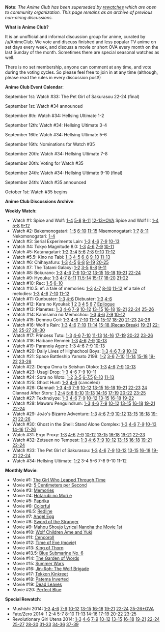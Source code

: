 **Note:** *The Anime Club has been superseded by [rewatches](https://www.reddit.com/r/anime/wiki/rewatches) which are open to community organization. This page remains as an archive of previous non-airing discussions.*

**What is Anime Club?**

It is an unofficial and informal discussion group for anime, curated by /u/AnimeClub. We vote and discuss finished and less popular TV anime on set days every week, and discuss a movie or short OVA every month on the last Sunday of the month. Sometimes there are special seasonal watches as well.

There is no set membership, anyone can comment at any time, and vote during the voting cycles. So please feel free to join in at any time (although, please read the rules in every discussion post!)

**Anime Club Event Calendar**:

September 1st: Watch #33: The Pet Girl of Sakurasou 22-24 (final)

September 1st: Watch #34 announced

September 8th: Watch #34: Hellsing Ultimate 1-2

September 12th: Watch #34: Hellsing Ultimate 3-4

September 16th: Watch #34: Hellsing Ultimate 5-6

September 16th: Nominations for Watch #35

September 20th: Watch #34: Hellsing Ultimate 7-8

September 20th: Voting for Watch #35

September 24th: Watch #34: Hellsing Ultimate 9-10 (final)

September 24th: Watch #35 announced

October 1st: Watch #35 begins

**Anime Club Discussions Archive**:

**Weekly Watch**:

* Watch #1: Spice and Wolf: [1-4](http://www.reddit.com/r/anime/comments/1avfcx/anime_club_watch_1_spice_and_wolf_episodes_14/) [5-8](http://www.reddit.com/r/anime/comments/1b23rv/anime_club_watch_1_spice_and_wolf_episodes_58/) [9-11](http://www.reddit.com/r/anime/comments/1bbcu1/anime_club_watch_1_spice_and_wolf_episodes_911/) [12-13+OVA](http://www.reddit.com/r/anime/comments/1bj751/anime_club_watch_1_spice_and_wolf_episodes_1213/) Spice and Wolf II: [1-4](http://www.reddit.com/r/anime/comments/1bt53e/anime_club_watch_1_spice_and_wolf_ii_episodes_14/) [5-8](http://www.reddit.com/r/anime/comments/1c09ro/anime_club_watch_1_spice_and_wolf_ii_episodes_58/) [9-12](http://www.reddit.com/r/anime/comments/1ca6a9/anime_club_watch_1_spice_and_wolf_ii_episodes_912/)
* Watch #2: Bakemonogatari: [1-5](http://www.reddit.com/r/anime/comments/1ch8jf/anime_club_watch_2_bakemonogatari_15_hitagi_crab/) [6-10](http://www.reddit.com/r/anime/comments/1cr7js/anime_club_watch_2_bakemonogatari_610_suruga/) [11-15](http://www.reddit.com/r/anime/comments/1cz2jw/anime_club_watch_2_bakemonogatari_1115_tsubasa/) Nisemonogatari: [1-7](http://www.reddit.com/r/anime/comments/1dffpw/anime_club_watch_2_nisemonogatari_17_karen_bee/) [8-11](http://www.reddit.com/r/anime/comments/1dow5n/anime_club_watch_2_nisemonogatari_811_tsukihi/) Nekomonogatari: [1-4](http://www.reddit.com/r/anime/comments/1dvogy/anime_club_watch_2_nekomonogatari_14_tsubasa/)
* Watch #3: Serial Experiments Lain: [1-3](http://www.reddit.com/r/anime/comments/1dvokb/anime_club_watch_3_serial_experiments_lain_13/) [4-6](http://www.reddit.com/r/anime/comments/1e5413/anime_club_watch_3_serial_experiments_lain_46/) [7-9](http://www.reddit.com/r/anime/comments/1eby53/anime_club_watch_3_serial_experiments_lain_79/) [10-13](http://www.reddit.com/r/anime/comments/1el8gc/anime_club_watch_3_serial_experiments_lain_1013/)
* Watch #4: Tokyo Magnitude 8.0: [1-3](http://www.reddit.com/r/anime/comments/1es4mf/anime_club_watch_4_tokyo_magnitude_80_13_spoilers/) [4-6](http://www.reddit.com/r/anime/comments/1f1iny/anime_club_watch_4_tokyo_magnitude_80_46_spoilers/) [7-9](http://www.reddit.com/r/anime/comments/1f7s5x/anime_club_watch_4_tokyo_magnitude_80_79_spoilers/) [10-11](http://www.reddit.com/r/anime/comments/1fhyx0/anime_club_watch_4_tokyo_magnitude_80_1011_final/) 
* Watch #5: Katanagatari: [1-2](http://www.reddit.com/r/anime/comments/1fo38i/anime_club_watch_5_katanagatari_12_spoilers/) [3-4](http://www.reddit.com/r/anime/comments/1fxlyl/anime_club_watch_5_katanagatari_34_spoilers/) [5-6](http://www.reddit.com/r/anime/comments/1g4r0p/anime_club_watch_5_katanagatari_56_spoilers/) [7-8](http://www.reddit.com/r/anime/comments/1genql/anime_club_watch_5_katanagatari_78_spoilers/) [9-10](http://www.reddit.com/r/anime/comments/1glose/anime_club_watch_5_katanagatari_910_spoilers/) [11-12](http://www.reddit.com/r/anime/comments/1gv9tc/anime_club_watch_5_katanagatari_1112_final/)
* Watch #5.5: Kino no Tabi: [1-3](http://www.reddit.com/r/anime/comments/1h1zw3/anime_club_watch_55_kino_no_tabi_13_spoilers/) [4-5](http://www.reddit.com/r/anime/comments/1hbnc5/anime_club_watch_55_kino_no_tabi_45_spoilers/) [6-8](http://www.reddit.com/r/anime/comments/1hijfl/anime_club_watch_55_kino_no_tabi_68_spoilers/) [9-10](http://www.reddit.com/r/anime/comments/1hreqe/anime_club_watch_55_kino_no_tabi_910_spoilers/) [11-13](http://www.reddit.com/r/anime/comments/1hyg54/anime_club_watch_55_kino_no_tabi_1113_final/)
* Watch #6: Chihayafuru: [1-3](http://www.reddit.com/r/anime/comments/1i8bx0/anime_club_watch_6_chihayafuru_13_spoilers/) [4-5](http://www.reddit.com/r/anime/comments/1ifjxu/anime_club_watch_6_chihayafuru_45_spoilers/) [6-8](http://www.reddit.com/r/anime/comments/1ipibw/anime_club_watch_6_chihayafuru_68_spoilers/) [9-19](http://www.reddit.com/r/anime/comments/1jd81f/anime_club_watch_6_chihayafuru_919_spoilers/) [20-25](http://www.reddit.com/r/anime/comments/1jn0ha/anime_club_watch_6_chihayafuru_2025_final_spoilers/)
* Watch #7: The Tatami Galaxy: [1-2](http://www.reddit.com/r/anime/comments/1jtval/anime_club_watch_8_the_tatami_galaxy_12_spoilers/) [3-5](http://www.reddit.com/r/anime/comments/1k3olo/anime_club_watch_8_the_tatami_galaxy_35_spoilers/) [6-8](http://www.reddit.com/r/anime/comments/1kaojr/anime_club_watch_8_the_tatami_galaxy_68_spoilers/) [9-11](http://www.reddit.com/r/anime/comments/1kk9zk/anime_club_watch_7_the_tatami_galaxy_911_final/)
* Watch #8: Bokurano: [1-3](http://www.reddit.com/r/anime/comments/1kr21b/anime_club_watch_8_bokurano_13_spoilers/) [4-6](http://www.reddit.com/r/anime/comments/1l0kk8/anime_club_watch_8_bokurano_46_spoilers/) [7-9](http://www.reddit.com/r/anime/comments/1l7et8/anime_club_watch_8_bokurano_79_spoilers/) [10-12](http://www.reddit.com/r/anime/comments/1lhl6l/anime_club_watch_8_bokurano_1012_spoilers/) [13-15](http://www.reddit.com/r/anime/comments/1lpl5f/anime_club_watch_8_bokurano_1315_spoilers/) [16-18](http://www.reddit.com/r/anime/comments/1lxikf/anime_club_watch_8_bokurano_1618_spoilers/) [19-21](http://www.reddit.com/r/anime/comments/1m4ewh/anime_club_watch_8_bokurano_1921_spoilers/) [22-24](http://www.reddit.com/r/anime/comments/1me1vu/anime_club_watch_8_bokurano_2224_spoilers/)
* Watch #9: Hyouka: [1-3](http://www.reddit.com/r/anime/comments/1mlboi/anime_club_watch_9_hyouka_13_spoilers/) [4-7](http://www.reddit.com/r/anime/comments/1muo50/anime_club_watch_9_hyouka_47_spoilers/) [8-11](http://www.reddit.com/r/anime/comments/1n1pi1/anime_club_watch_9_hyouka_811_spoilers/) [11.5-14](http://www.reddit.com/r/anime/comments/1nbr7n/anime_club_watch_9_hyouka_11514_spoilers/) [15-17](http://www.reddit.com/r/anime/comments/1nj2dc/anime_club_watch_9_hyouka_1517_spoilers/) [18-20](http://www.reddit.com/r/anime/comments/1nsrer/anime_club_watch_9_hyouka_1820_spoilers/) [21-22](http://www.reddit.com/r/anime/comments/1o054y/anime_club_watch_9_hyouka_2122_final_spoilers/)
* Watch #10: Rec: [1-5](http://www.reddit.com/r/anime/comments/1ob03p/anime_club_watch_10_rec_15_spoilers/) [6-10](http://www.reddit.com/r/anime/comments/1oipa7/anime_club_watch_10_rec_610_final_spoilers/)
* Watch #10.5: ef: a tale of memories: [1-3](http://www.reddit.com/r/anime/comments/1osh32/anime_club_watch_105_ef_a_tale_of_memories_13/) [4-7](http://www.reddit.com/r/anime/comments/1oztok/anime_club_watch_105_ef_a_tale_of_memories_47/) [8-10](http://www.reddit.com/r/anime/comments/1p9pqy/anime_club_watch_105_ef_a_tale_of_memories_810/) [11-12](http://www.reddit.com/r/anime/comments/1phdyk/anime_club_watch_105_ef_a_tale_of_memories_1112/) ef a tale of melodies: [1-3](http://www.reddit.com/r/anime/comments/1prhzt/anime_club_watch_105_ef_a_tale_of_melodies_13/) [4-6](http://www.reddit.com/r/anime/comments/1pz0j7/anime_club_watch_105_ef_a_tale_of_melodies_46/) [7-10](http://www.reddit.com/r/anime/comments/1q9ghx/anime_club_watch_105_ef_a_tale_of_melodies_710/) [11-12](http://www.reddit.com/r/anime/comments/1qh8f7/anime_club_watch_105_ef_a_tale_of_melodies_1112/)
* Watch #11: Gunbuster: [1-3](http://www.reddit.com/r/anime/comments/1qs060/anime_club_watch_11_gunbuster_13_spoilers/) [4-6](http://www.reddit.com/r/anime/comments/1r018c/anime_club_watch_11_gunbuster_46_spoilers/) Diebuster: [1-3](http://www.reddit.com/r/anime/comments/1ray6s/anime_club_watch_11_diebuster_13_spoilers/) [4-6](http://www.reddit.com/r/anime/comments/1rimxm/anime_club_watch_11_diebuster_46_final_spoilers/)
* Watch #12: Kara no Kyoukai: [1](http://www.reddit.com/r/anime/comments/1s0m1t/anime_club_watch_12_kara_no_kyoukai_1_overlooking/) [2](http://www.reddit.com/r/anime/comments/1s9jow/anime_club_watch_12_kara_no_kyoukai_2_murder/) [3](http://www.reddit.com/r/anime/comments/1si13o/anime_club_watch_12_kara_no_kyoukai_3_remaining/) [4](http://www.reddit.com/r/anime/comments/1sqn58/anime_club_watch_12_kara_no_kyoukai_4_the_hollow/) [5](http://www.reddit.com/r/anime/comments/1sy9jb/anime_club_watch_12_kara_no_kyoukai_5_pardox/) [6](http://www.reddit.com/r/anime/comments/1t6v9n/anime_club_watch_12_kara_no_kyoukai_6_oblivion/) [7](http://www.reddit.com/r/anime/comments/1tew2a/anime_club_watch_12_kara_no_kyoukai_7_murder/) [Epilogue](http://www.reddit.com/r/anime/comments/1tmk56/anime_club_watch_12_kara_no_kyoukai_epilogue/)
* Watch #13: Planetes: [1-3](http://www.reddit.com/r/anime/comments/1u54ae/anime_club_watch_13_planetes_13_spoilers/) [4-6](http://www.reddit.com/r/anime/comments/1ucpnk/anime_club_watch_13_planetes_46_spoilers/) [7-9](http://www.reddit.com/r/anime/comments/1uk86d/anime_club_watch_13_planetes_79_spoilers/) [10-12](http://www.reddit.com/r/anime/comments/1utk97/anime_club_watch_13_planetes_1012_spoilers/) [13-15](http://www.reddit.com/r/anime/comments/1varva/anime_club_watch_13_planetes_1315_spoilers/) [16-18](http://www.reddit.com/r/anime/comments/1vjjcx/anime_club_watch_13_planetes_1618_spoilers/) [19-21](http://www.reddit.com/r/anime/comments/1vuo24/anime_club_watch_13_planetes_1921_spoilers/) [22-24](http://www.reddit.com/r/anime/comments/1w23o0/anime_club_watch_13_planetes_2224_spoilers/) [25-26](http://www.reddit.com/r/anime/comments/1wo48q/anime_club_watch_13_planetes_2426_spoilers/)
* Watch #14: Kamisama no Memochou: [1-3](http://www.reddit.com/r/anime/comments/1wx34s/anime_club_watch_14_kamisama_no_memochou_13/) [4-6](http://www.reddit.com/r/anime/comments/1x7fsj/anime_club_watch_14_kamisama_no_memochou_46/) [7-9](http://www.reddit.com/r/anime/comments/1xgesu/anime_club_watch_14_kamisama_no_memochou_79/) [10-12](http://www.reddit.com/r/anime/comments/1xqh5e/anime_club_watch_14_kamisama_no_memochou_1012/)
* Watch #15: Dennou Coil: [1-3](http://www.reddit.com/r/anime/comments/1y9qa9/anime_club_watch_15_dennou_coil_13_spoilers/) [4-6](http://www.reddit.com/r/anime/comments/1yk98x/anime_club_watch_15_dennou_coil_46_spoilers/) [7-10](http://www.reddit.com/r/anime/comments/1yx403/anime_club_watch_15_dennou_coil_710_spoilers/) [11-14](http://www.reddit.com/r/anime/comments/1zgkul/anime_club_watch_15_dennou_coil_1114_spoilers/) [15-17](http://www.reddit.com/r/anime/comments/1zquv3/anime_club_watch_15_dennou_coil_1517_spoilers/) [18-20](http://www.reddit.com/r/anime/comments/1zzf9p/anime_club_watch_15_dennou_coil_1820_spoilers/) [21-23](http://www.reddit.com/r/anime/comments/2092ug/anime_club_watch_15_dennou_coil_2123_spoilers/) [24-26](http://www.reddit.com/r/anime/comments/20hxgc/anime_club_watch_15_dennou_coil_2426_final/)
* Watch #16: Wolf's Rain: [1-3](http://www.reddit.com/r/anime/comments/211clf/anime_club_watch_16_wolfs_rain_13_spoilers/) [4-6](http://www.reddit.com/r/anime/comments/219797/anime_club_watch_16_wolfs_rain_46_spoilers/) [7-10](http://www.reddit.com/r/anime/comments/21m4f0/anime_club_watch_16_wolfs_rain_710_spoilers/) [11-14](http://www.reddit.com/r/anime/comments/21y3rn/anime_club_watch_16_wolfs_rain_1114_spoilers/) [15-18 (Recap Break)](http://www.reddit.com/r/anime/comments/22ajb2/anime_club_watch_16_wolfs_rain_1518_recap_break/) [19-21](http://www.reddit.com/r/anime/comments/22jfka/anime_club_watch_16_wolfs_rain_1921_spoilers/) [22-24](http://www.reddit.com/r/anime/comments/22ss3s/anime_club_watch_16_wolfs_rain_2224_spoilers/) [25-27](http://www.reddit.com/r/anime/comments/230yz1/anime_club_watch_16_wolfs_rain_2527_spoilers/) [28-30](http://www.reddit.com/r/anime/comments/23aizn/anime_club_watch_16_wolfs_rain_2830_final_spoilers/)
* Watch #17: Princess Tutu: [1-3](http://www.reddit.com/r/anime/comments/23mv8o/anime_club_watch_17_princess_tutu_13_spoilers/) [4-6](http://www.reddit.com/r/anime/comments/23vtnj/anime_club_watch_17_princess_tutu_46_spoilers/) [7-10](http://www.reddit.com/r/anime/comments/247j28/anime_club_watch_17_princess_tutu_710_spoilers/) [11-13](http://www.reddit.com/r/anime/comments/24h7vf/anime_club_watch_17_princess_tutu_1113_spoilers/) [14-16](http://www.reddit.com/r/anime/comments/24pn8t/anime_club_watch_17_princess_tutu_1416_spoilers/) [17-19](http://www.reddit.com/r/anime/comments/24z37h/anime_club_watch_17_princess_tutu_1719_spoilers/) [20-22](http://www.reddit.com/r/anime/comments/2588dk/anime_club_watch_17_princess_tutu_2022_spoilers/) [23-26](http://www.reddit.com/r/anime/comments/25k6ix/anime_club_watch_17_princess_tutu_2326_final/)
* Watch #18: Haibane Renmei: [1-3](http://www.reddit.com/r/anime/comments/26553n/anime_club_watch_18_haibane_renmei_13_spoilers/) [4-6](http://www.reddit.com/r/anime/comments/26e66c/anime_club_watch_18_haibane_renmei_46_spoilers/) [7-9](http://www.reddit.com/r/anime/comments/26mmva/anime_club_watch_18_haibane_renmei_79_spoilers/) [10-13](http://www.reddit.com/r/anime/comments/26z3rq/anime_club_watch_18_haibane_renmei_1013_spoilers/)
* Watch #19: Paranoia Agent: [1-3](http://www.reddit.com/r/anime/comments/27ke0d/anime_club_watch_19_paranoia_agent_13_spoilers/) [4-6](http://www.reddit.com/r/anime/comments/27t5rh/anime_club_watch_19_paranoia_agent_46_spoilers/) [7-9](http://www.reddit.com/r/anime/comments/282nsh/anime_club_watch_19_paranoia_agent_79_spoilers/) [10-13](http://www.reddit.com/r/anime/comments/28e4yj/anime_club_watch_19_paranoia_agent_1012_final/)
* Watch #20: Daily Lives of Highschool Boys: [1-3](http://www.reddit.com/r/anime/comments/28znep/anime_club_watch_20_daily_lives_of_highschool/) [4-6](http://www.reddit.com/r/anime/comments/299hds/anime_club_watch_20_daily_lives_of_highschool/) [7-9](http://www.reddit.com/r/anime/comments/29hux1/anime_club_watch_20_daily_lives_of_highschool/) [10-12](http://www.reddit.com/r/anime/comments/29rhog/anime_club_watch_20_daily_lives_of_highschool/)
* Watch #21: Space Battleship Yamato 2199: [1-2](http://www.reddit.com/r/anime/comments/2acu1l/anime_club_watch_21_space_battleship_yamato_2199/) [3-6](http://www.reddit.com/r/anime/comments/2aovv8/anime_club_watch_21_space_battleship_yamato_2199/) [7-10](http://www.reddit.com/r/anime/comments/2b2ivb/anime_club_watch_21_space_battleship_yamato_2199/) [11-14](http://www.reddit.com/r/anime/comments/2bf58j/anime_club_watch_21_space_battleship_yamato_2199/) [15-18](http://www.reddit.com/r/anime/comments/2bsrbn/anime_club_watch_21_space_battleship_yamato_2199/) [19-22](http://www.reddit.com/r/anime/comments/2c605o/anime_club_watch_21_space_battleship_yamato_2199/) [23-26](http://www.reddit.com/r/anime/comments/2cis21/anime_club_watch_21_space_battleship_yamato_2199/)
* Watch #22: Denpa Onna to Seishun Otoko: [1-3](http://www.reddit.com/r/anime/comments/2d60au/anime_club_watch_22_denpa_onna_to_seishun_otoko/) [4-6](http://www.reddit.com/r/anime/comments/2dgowz/anime_club_watch_22_denpa_onna_to_seishun_otoko/) [7-9](http://www.reddit.com/r/anime/comments/2dqoly/anime_club_watch_22_denpa_onna_to_seishun_otoko/) [10-13](http://www.reddit.com/r/anime/comments/2e3v3h/anime_club_watch_22_denpa_onna_to_seishun_otoko/)
* Watch #23: Usagi Drop: [1-3](http://www.reddit.com/r/anime/comments/2es0kk/anime_club_watch_23_usagi_drop_13_spoilers/) [4-6](http://www.reddit.com/r/anime/comments/2f0wzv/anime_club_watch_23_usagi_drop_46_spoilers/) [7-9](http://www.reddit.com/r/anime/comments/2fa856/anime_club_watch_23_usagi_drop_79_spoilers/) [10-11](http://www.reddit.com/r/anime/comments/2fh9s7/anime_club_watch_23_usagi_drop_1011_final_spoilers/)
* Watch #24: Sora no Woto: [1-2](http://www.reddit.com/r/anime/comments/2g84cd/anime_club_watch_24_sora_no_woto_12_spoilers/) [3-5](http://www.reddit.com/r/anime/comments/2ghgsq/anime_club_watch_24_sora_no_woto_35_spoilers/) [6-7.5](http://www.reddit.com/r/anime/comments/2gscn2/anime_club_watch_24_sora_no_woto_675_spoilers/) [8-10](http://www.reddit.com/r/anime/comments/2h20iw/anime_club_watch_24_sora_no_woto_810_spoilers/) [11-13](http://www.reddit.com/r/anime/comments/2hdzv1/anime_club_watch_24_sora_no_woto_1113_final/)
* Watch #25: Ghost Hunt: [1-3](http://www.reddit.com/r/anime/comments/2i0miu/anime_club_watch_25_ghost_hunt_13_spoilers/) [4-6](http://www.reddit.com/r/anime/comments/2idlpc/anime_club_watch_25_ghost_hunt_46_spoilers/) (canceled)
* Watch #26: Clannad: [1-3](http://www.reddit.com/r/anime/comments/2jmmf6/anime_club_watch_26_clannad_13_spoilers/) [4-6](http://www.reddit.com/r/anime/comments/2k0pkc/anime_club_watch_26_clannad_46_spoilers/) [7-9](http://www.reddit.com/r/anime/comments/2ke2p1/anime_club_watch_26_clannad_79_spoilers/) [10-12](http://www.reddit.com/r/anime/comments/2kt3u9/anime_club_watch_26_clannad_1012_spoilers/) [13-15](http://www.reddit.com/r/anime/comments/2lajvw/anime_club_watch_26_clannad_1315_spoilers/) [16-18](http://www.reddit.com/r/anime/comments/2lp7cq/anime_club_watch_26_clannad_1618_spoilers/) [19-21](http://www.reddit.com/r/anime/comments/2m3qxw/anime_club_watch_26_clannad_1921_spoilers/) [22-23](http://www.reddit.com/r/anime/comments/2mhnvh/anime_club_watch_26_clannad_2223_clannad_after/) [24](http://www.reddit.com/r/anime/comments/2rfkh9/anime_club_watch_26_clannad_after_story_2325/) Clannad After Story: [1](http://www.reddit.com/r/anime/comments/2mhnvh/anime_club_watch_26_clannad_2223_clannad_after/) [2-4](http://www.reddit.com/r/anime/comments/2mwnh2/anime_club_watch_26_clannad_after_story_24/) [5-8](http://www.reddit.com/r/anime/comments/2nejn8/anime_club_watch_26_clannad_after_story_58/) [9-10](http://www.reddit.com/r/anime/comments/2oe5ux/anime_club_watch_26_clannad_after_story_910/) [11-13](http://www.reddit.com/r/anime/comments/2osbz0/anime_club_watch_26_clannad_after_story_1113/) [14-16](http://www.reddit.com/r/anime/comments/2p73pz/anime_club_watch_26_clannad_after_story_1416/) [17-19](http://www.reddit.com/r/anime/comments/2plvk2/anime_club_watch_26_clannad_after_story_1719/) [20-22](http://www.reddit.com/r/anime/comments/2pzwzx/anime_club_watch_26_clannad_after_story_2022/) [23-25](http://www.reddit.com/r/anime/comments/2rfkh9/anime_club_watch_26_clannad_after_story_2325/)
* Watch #27: Texhnolyze: [1-3](http://www.reddit.com/r/anime/comments/2s75bf/anime_club_watch_27_texhnolyze_13_spoilers/) [4-6](http://www.reddit.com/r/anime/comments/2sntsb/anime_club_watch_27_texhnolyze_46_spoilers/) [7-9](http://www.reddit.com/r/anime/comments/2t32gj/anime_club_watch_27_texhnolyze_79_spoilers/) [10-12](http://www.reddit.com/r/anime/comments/2tjigy/anime_club_watch_27_texhnolyze_1012_spoilers/) [13-15](http://www.reddit.com/r/anime/comments/2tzxph/anime_club_watch_27_texhnolyze_1315_spoilers/) [16-18](http://www.reddit.com/r/anime/comments/2ufrha/anime_club_watch_27_texhnolyze_1618_spoilers/) [19-22](http://www.reddit.com/r/anime/comments/2uwlnj/anime_club_watch_27_texhnolyze_1922_final_spoilers/)
* Watch #28: Mawaru Penguindrum: [1-3](http://www.reddit.com/r/anime/comments/2vpf9v/anime_club_watch_28_mawaru_penguindrum_13_spoilers/) [4-6](http://www.reddit.com/r/anime/comments/2w3yos/anime_club_watch_28_mawaru_penguindrum_46_spoilers/) [7-9](http://www.reddit.com/r/anime/comments/2wky8a/anime_club_watch_28_mawaru_penguindrum_79_spoilers/) [10-12](http://www.reddit.com/r/anime/comments/2x0wtn/anime_club_watch_28_mawaru_penguindrum_1012/) [13-15](http://www.reddit.com/r/anime/comments/2xhnap/anime_club_watch_28_mawaru_penguindrum_1315/) [16-18](http://www.reddit.com/r/anime/comments/2xxwut/anime_club_watch_28_mawaru_penguindrum_1618/) [19-21](http://www.reddit.com/r/anime/comments/2ycz0t/anime_club_watch_28_mawaru_penguindrum_1921/) [22-24](http://www.reddit.com/r/anime/comments/2yuuek/anime_club_watch_28_mawaru_penguindrum_2224/)
* Watch #29: JoJo's Bizarre Adventure: [1-3](http://www.reddit.com/r/anime/comments/2zm4zu/anime_club_watch_29_jojos_bizarre_adventure/) [4-6](http://www.reddit.com/r/anime/comments/301jg6/anime_club_watch_29_jojos_bizarre_adventure_46/) [7-9](http://www.reddit.com/r/anime/comments/30isli/anime_club_watch_29_jojos_bizarre_adventure_79/) [10-12](http://www.reddit.com/r/anime/comments/30yhnk/anime_club_watch_29_jojos_bizarre_adventure_1012/) [13-15](http://www.reddit.com/r/anime/comments/31g0fc/anime_club_watch_29_jojos_bizarre_adventure_1315/) [16-18](http://www.reddit.com/r/anime/comments/31s3pp/anime_club_watch_29_jojos_bizarre_adventure_1618/) [19-21](http://www.reddit.com/r/anime/comments/3298uj/anime_club_watch_29_jojos_bizarre_adventure_1921/) [22-26](http://www.reddit.com/r/anime/comments/32u51i/anime_club_watch_29_jojos_bizarre_adventure_2226/)
* Watch #30: Ghost in the Shell: Stand Alone Complex: [1-3](http://www.reddit.com/r/anime/comments/33mj1g/anime_club_watch_30_ghost_in_the_shell_stand/) [4-6](http://www.reddit.com/r/anime/comments/3428as/anime_club_watch_30_ghost_in_the_shell_stand/) [7-9](http://www.reddit.com/r/anime/comments/34jp3a/anime_club_watch_30_ghost_in_the_shell_stand/) [10-13](http://www.reddit.com/r/anime/comments/353875/anime_club_watch_30_ghost_in_the_shell_stand/) [14-16](http://www.reddit.com/r/anime/comments/35iled/anime_club_watch_30_ghost_in_the_shell_stand/) [17-26](http://www.reddit.com/r/anime/comments/35z54s/anime_club_watch_30_ghost_in_the_shell_stand/)
* Watch #31: Ergo Proxy: [1-3](http://www.reddit.com/r/anime/comments/378gie/anime_club_watch_31_ergo_proxy_13_spoilers/) [4-6](http://www.reddit.com/r/anime/comments/37td4z/anime_club_watch_31_ergo_proxy_46_spoilers/) [7-9](http://www.reddit.com/r/anime/comments/3899yg/anime_club_watch_31_ergo_proxy_79_spoilers/) [10-12](http://www.reddit.com/r/anime/comments/38tp6x/anime_club_watch_31_ergo_proxy_1012_spoilers/) [13-15](http://www.reddit.com/r/anime/comments/39f7cq/anime_club_watch_31_ergo_proxy_1315_spoilers/) [16-18](http://www.reddit.com/r/anime/comments/39twe8/anime_club_watch_31_ergo_proxy_1618_spoilers/) [19-21](http://www.reddit.com/r/anime/comments/3abeol/anime_club_watch_31_ergo_proxy_1921_spoilers/) [22-23](http://www.reddit.com/r/anime/comments/3au04j/anime_club_watch_31_ergo_proxy_2223_final_spoilers/)
* Watch #32: Zetsuen no Tempest: [1-3](https://www.reddit.com/r/anime/comments/3bjhr4/anime_club_watch_32_zetsuen_no_tempest_13_spoilers/) [4-6](https://www.reddit.com/r/anime/comments/3c0ty2/anime_club_watch_32_zetsuen_no_tempest_46_spoilers/) [7-9](https://www.reddit.com/r/anime/comments/3cgilb/anime_club_watch_32_zetsuen_no_tempest_79_spoilers/) [10-12](https://www.reddit.com/r/anime/comments/3cxrvg/anime_club_watch_32_zetsuen_no_tempest_1012/) [13-15](https://www.reddit.com/r/anime/comments/3dfwp2/anime_club_watch_32_zetsuen_no_tempest_1315/) [16-18](https://www.reddit.com/r/anime/comments/3duz70/anime_club_watch_32_zetsuen_no_tempest_1618/) [19-21](https://www.reddit.com/r/anime/comments/3ect6z/anime_club_watch_32_zetsuen_no_tempest_1921/) [22-24](https://www.reddit.com/r/anime/comments/3ex382/anime_club_watch_32_zetsuen_no_tempest_2224_final/)
* Watch #33: The Pet Girl of Sakurasou: [1-3](https://www.reddit.com/r/anime/comments/3fnhny/anime_club_watch_33_the_pet_girl_of_sakurasou_13/) [4-6](https://www.reddit.com/r/anime/comments/3g5srf/anime_club_watch_33_the_pet_girl_of_sakurasou_46/) [7-9](https://www.reddit.com/r/anime/comments/3gmktx/anime_club_watch_33_the_pet_girl_of_sakurasou_79/) [10-12](https://www.reddit.com/r/anime/comments/3h4f24/anime_club_watch_33_the_pet_girl_of_sakurasou/) [13-15](https://www.reddit.com/r/anime/comments/3hmblg/anime_club_watch_33_the_pet_girl_of_sakurasou/) [16-18](https://www.reddit.com/r/anime/comments/3i8htf/anime_club_watch_33_the_pet_girl_of_sakurasou/) [19-21](https://www.reddit.com/r/anime/comments/3irlmu/anime_club_watch_33_the_pet_girl_of_sakurasou/) [22-24](https://www.reddit.com/r/anime/comments/3j9fy8/anime_club_watch_33_the_pet_girl_of_sakurasou/)
* Watch #34: Hellsing Ultimate: [1-2](https://www.reddit.com/r/anime/comments/3k4vpv/anime_club_watch_34_hellsing_ultimate_12_spoilers/) 3-4 5-6 7-8 9-10 11-12

**Monthly Movie**:

* Movie #1: [The Girl Who Leaped Through Time](http://www.reddit.com/r/anime/comments/1ax8ty/anime_club_monthly_movie_1_the_girl_who_leapt/)
* Movie #2: [5 Centimeters per Second](http://www.reddit.com/r/anime/comments/1dab6f/anime_club_monthly_movie_2_5_centimeters_per/)
* Movie #3: [Memories](http://www.reddit.com/r/anime/comments/1f3e1l/anime_club_monthly_movie_3_memories_spoilers/)
* Movie #4: [Hotarubi no Mori e](http://www.reddit.com/r/anime/comments/1gxdr9/anime_club_monthly_movie_4_hotarubi_no_mori_e/)
* Movie #5: [Paprika](http://www.reddit.com/r/anime/comments/1j88eg/anime_club_monthly_movie_5_paprika_spoilers/)
* Movie #6: [Colorful](http://www.reddit.com/r/anime/comments/1ne1n4/anime_club_monthly_movie_6_colorful_spoilers/)
* Movie #6.5: [Redline](http://www.reddit.com/r/anime/comments/1nuv36/anime_club_monthly_movie_65_redline_spoilers/)
* Movie #7: [Angel Egg](http://www.reddit.com/r/anime/comments/1pbuh3/anime_club_monthly_movie_7_angel_egg_spoilers/)
* Movie #8: [Sword of the Stranger](http://www.reddit.com/r/anime/comments/1rd7al/anime_club_monthly_movie_8_sword_of_the_stranger/)
* Movie #9: [Mahou Shoujo Lyrical Nanoha the Movie 1st](http://www.reddit.com/r/anime/comments/1tyavv/anime_club_monthly_movie_9_magical_girl_lyrical/)
* Movie #10: [Wolf Children Ame and Yuki](http://www.reddit.com/r/anime/comments/1w7rke/anime_club_monthly_movie_10_wolf_children_ame_and/)
* Movie #11: [Cencoroll](http://www.reddit.com/r/anime/comments/1yq719/anime_club_monthly_movie_11_cencoroll_spoilers/)
* Movie #12: [Time of Eve (movie)](http://www.reddit.com/r/anime/comments/21607h/anime_club_monthly_movie_12_time_of_eve_movie/)
* Movie #13: [King of Thorn](http://www.reddit.com/r/anime/comments/244ftn/anime_club_monthly_movie_13_king_of_thorn_spoilers/)
* Movie #13.5: [Blue Submarine No. 6](http://www.reddit.com/r/anime/comments/25aqi8/anime_club_monthly_movie_135_blue_submarine_no_6/)
* Movie #14: [The Garden of Words](http://www.reddit.com/r/anime/comments/26gohd/anime_club_monthly_movie_14_the_garden_of_words/)
* Movie #15: [Summer Wars](http://www.reddit.com/r/anime/comments/29et2n/anime_club_monthly_movie_15_summer_wars_spoilers/)
* Movie #16: [Jin-Roh: The Wolf Brigade](http://www.reddit.com/r/anime/comments/2cby5z/anime_club_monthly_movie_16_jinroh_the_wolf/)
* Movie #17: [Tekkon Kinkreet](http://www.reddit.com/r/anime/comments/2f3pyw/anime_club_monthly_movie_17_tekkon_kinkreet/)
* Movie #18: [Patema Inverted](http://www.reddit.com/r/anime/comments/2hq0c5/anime_club_monthly_movie_18_patema_inverted/)
* Movie #19: [Dead Leaves](http://www.reddit.com/r/anime/comments/33y1ym/anime_club_monthly_movie_19_dead_leaves_spoilers/)
* Movie #20: [Perfect Blue](http://www.reddit.com/r/anime/comments/37zjrv/anime_club_monthly_movie_20_perfect_blue_spoilers/)

**Special Rewatch**:

* Mushishi 2014: [1-3](http://www.reddit.com/r/anime/comments/1zdad5/anime_club_special_rewatch_mushishi_13_spoilers/) [4-6](http://www.reddit.com/r/anime/comments/1znioo/anime_club_special_rewatch_mushishi_46_spoilers/) [7-9](http://www.reddit.com/r/anime/comments/1zwuci/anime_club_special_rewatch_mushishi_79_spoilers/) [10-12](http://www.reddit.com/r/anime/comments/205sf3/anime_club_special_rewatch_mushishi_1012_spoilers/) [13-15](http://www.reddit.com/r/anime/comments/20f95h/anime_club_special_rewatch_mushishi_1315_spoilers/) [16-18](http://www.reddit.com/r/anime/comments/20nfsf/anime_club_special_rewatch_mushishi_1618_spoilers/) [19-21](http://www.reddit.com/r/anime/comments/20xdwg/anime_club_special_rewatch_mushishi_1921_spoilers/) [22-24](http://www.reddit.com/r/anime/comments/21607g/anime_club_special_rewatch_mushishi_2224_spoilers/) [25-26+OVA](http://www.reddit.com/r/anime/comments/21frpv/anime_club_special_rewatch_mushishi_2526ova/)
* Fate/Zero 2014: [1](http://www.reddit.com/r/anime/comments/2fxki8/anime_club_fatezero_special_rewatch_1_spoilers/) [2-4](http://www.reddit.com/r/anime/comments/2g84c9/anime_club_fatezero_special_rewatch_24_spoilers/) [5-7](http://www.reddit.com/r/anime/comments/2ghgsr/anime_club_fatezero_special_rewatch_57_spoilers/) [8-10](http://www.reddit.com/r/anime/comments/2gscn8/anime_club_fatezero_special_rewatch_810_spoilers/) [11-13](http://www.reddit.com/r/anime/comments/2h20iq/anime_club_fatezero_special_rewatch_1113_spoilers/) [14-16](http://www.reddit.com/r/anime/comments/2hduii/anime_club_fatezero_special_rewatch_1416_spoilers/) [17-19](http://www.reddit.com/r/anime/comments/2hmwxq/anime_club_fatezero_special_rewatch_1719_spoilers/) [20-22](http://www.reddit.com/r/anime/comments/2hwz88/anime_club_fatezero_special_rewatch_2022_spoilers/) [23-25](http://www.reddit.com/r/anime/comments/2i7oc0/anime_club_fatezero_special_rewatch_2325_final/)
* Revolutionary Girl Utena 2014: [1-3](http://www.reddit.com/r/anime/comments/2kb230/anime_club_special_rewatch_revolutionary_girl/) [4-6](http://www.reddit.com/r/anime/comments/2kpajk/anime_club_special_rewatch_revolutionary_girl/) [7-9](http://www.reddit.com/r/anime/comments/2l395u/anime_club_special_rewatch_revolutionary_girl/) [10-12](http://www.reddit.com/r/anime/comments/2li7zq/anime_club_special_rewatch_revolutionary_girl/) [13-15](http://www.reddit.com/r/anime/comments/2lw1j8/anime_club_special_rewatch_revolutionary_girl/) [16-18](http://www.reddit.com/r/anime/comments/2mbbh9/anime_club_special_rewatch_revolutionary_girl/) [19-21](http://www.reddit.com/r/anime/comments/2mp23w/anime_club_special_rewatch_revolutionary_girl/) [22-24](http://www.reddit.com/r/anime/comments/2n3roj/anime_club_special_rewatch_revolutionary_girl/) [25-27](http://www.reddit.com/r/anime/comments/2o6nvs/anime_club_special_rewatch_revolutionary_girl/) [28-30](http://www.reddit.com/r/anime/comments/2okqet/anime_club_special_rewatch_revolutionary_girl/) [31-33](http://www.reddit.com/r/anime/comments/2p055c/anime_club_special_rewatch_revolutionary_girl/) [34-36](http://www.reddit.com/r/anime/comments/2pe203/anime_club_special_rewatch_revolutionary_girl/) [37-39](http://www.reddit.com/r/anime/comments/2ptfym/anime_club_special_rewatch_revolutionary_girl/)